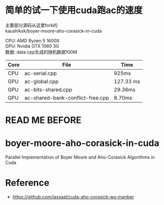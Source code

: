 # 简单的试一下使用cuda跑ac的速度

主要部分源码从这里fork的  
kaushiksk/boyer-moore-aho-corasick-in-cuda

CPU: AMD Ryzen 5 1600X  
GPU: Nvidia GTX 1060 3G  
数据: data.cpp生成的随机数据100M

| Core | File | Time |
| --- | --- | ---|
| CPU | ac-serial.cpp | 925ms |
| GPU | ac-global.cpp | 127.33 ms |
| GPU | ac-bits-shared.cpp | 29.36ms |
| GPU | ac-shared-bank-conflict-free.cpp | 8.70ms |

# READ ME BEFORE
# boyer-moore-aho-corasick-in-cuda
Parallel Implementation of Boyer Moore and Aho-Corasick Algorithms in Cuda


# Reference
 - https://github.com/iassael/cuda-aho-corasick-wu-manber
